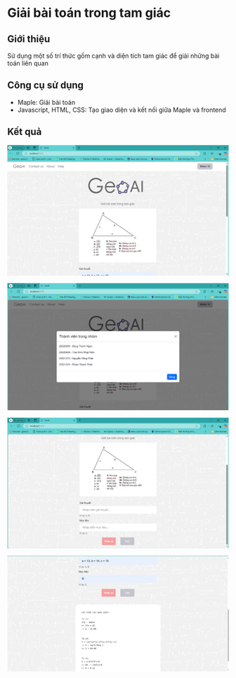 # Giải bài toán trong tam giác
## Giới thiệu
Sử dụng một số trí thức gồm cạnh và diện tích tam giác để giải những bài toán liên quan
## Công cụ sử dụng
- Maple: Giải bài toán
- Javascript, HTML, CSS: Tạo giao diện và kết nối giữa Maple và frontend
## Kết quả
![alt text](pic/begin.png)

![alt text](pic/members.png)

![alt text](pic/input.png)

![alt text](pic/output.png)
